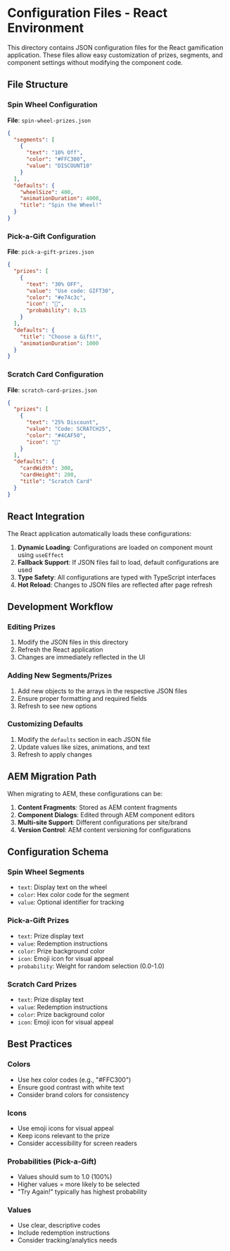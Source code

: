 # Configuration Files - React Environment

This directory contains JSON configuration files for the React gamification application. These files allow easy customization of prizes, segments, and component settings without modifying the component code.

## File Structure

### Spin Wheel Configuration
**File**: `spin-wheel-prizes.json`

```json
{
  "segments": [
    {
      "text": "10% Off",
      "color": "#FFC300",
      "value": "DISCOUNT10"
    }
  ],
  "defaults": {
    "wheelSize": 400,
    "animationDuration": 4000,
    "title": "Spin the Wheel!"
  }
}
```

### Pick-a-Gift Configuration
**File**: `pick-a-gift-prizes.json`

```json
{
  "prizes": [
    {
      "text": "30% OFF",
      "value": "Use code: GIFT30",
      "color": "#e74c3c",
      "icon": "🎯",
      "probability": 0.15
    }
  ],
  "defaults": {
    "title": "Choose a Gift!",
    "animationDuration": 1000
  }
}
```

### Scratch Card Configuration
**File**: `scratch-card-prizes.json`

```json
{
  "prizes": [
    {
      "text": "25% Discount",
      "value": "Code: SCRATCH25",
      "color": "#4CAF50",
      "icon": "🎉"
    }
  ],
  "defaults": {
    "cardWidth": 300,
    "cardHeight": 200,
    "title": "Scratch Card"
  }
}
```

## React Integration

The React application automatically loads these configurations:

1. **Dynamic Loading**: Configurations are loaded on component mount using `useEffect`
2. **Fallback Support**: If JSON files fail to load, default configurations are used
3. **Type Safety**: All configurations are typed with TypeScript interfaces
4. **Hot Reload**: Changes to JSON files are reflected after page refresh

## Development Workflow

### Editing Prizes
1. Modify the JSON files in this directory
2. Refresh the React application
3. Changes are immediately reflected in the UI

### Adding New Segments/Prizes
1. Add new objects to the arrays in the respective JSON files
2. Ensure proper formatting and required fields
3. Refresh to see new options

### Customizing Defaults
1. Modify the `defaults` section in each JSON file
2. Update values like sizes, animations, and text
3. Refresh to apply changes

## AEM Migration Path

When migrating to AEM, these configurations can be:

1. **Content Fragments**: Stored as AEM content fragments
2. **Component Dialogs**: Edited through AEM component editors
3. **Multi-site Support**: Different configurations per site/brand
4. **Version Control**: AEM content versioning for configurations

## Configuration Schema

### Spin Wheel Segments
- `text`: Display text on the wheel
- `color`: Hex color code for the segment
- `value`: Optional identifier for tracking

### Pick-a-Gift Prizes
- `text`: Prize display text
- `value`: Redemption instructions
- `color`: Prize background color
- `icon`: Emoji icon for visual appeal
- `probability`: Weight for random selection (0.0-1.0)

### Scratch Card Prizes
- `text`: Prize display text
- `value`: Redemption instructions
- `color`: Prize background color
- `icon`: Emoji icon for visual appeal

## Best Practices

### Colors
- Use hex color codes (e.g., "#FFC300")
- Ensure good contrast with white text
- Consider brand colors for consistency

### Icons
- Use emoji icons for visual appeal
- Keep icons relevant to the prize
- Consider accessibility for screen readers

### Probabilities (Pick-a-Gift)
- Values should sum to 1.0 (100%)
- Higher values = more likely to be selected
- "Try Again!" typically has highest probability

### Values
- Use clear, descriptive codes
- Include redemption instructions
- Consider tracking/analytics needs 